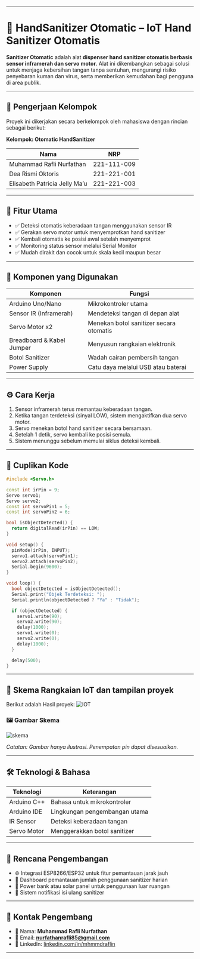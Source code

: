 
---

# 🧴 HandSanitizer Otomatic – IoT Hand Sanitizer Otomatis

**Sanitizer Otomatic** adalah alat **dispenser hand sanitizer otomatis berbasis sensor inframerah dan servo motor**. Alat ini dikembangkan sebagai solusi untuk menjaga kebersihan tangan tanpa sentuhan, mengurangi risiko penyebaran kuman dan virus, serta memberikan kemudahan bagi pengguna di area publik.

---

## 👥 Pengerjaan Kelompok

Proyek ini dikerjakan secara berkelompok oleh mahasiswa dengan rincian sebagai berikut:

**Kelompok: Otomatic HandSanitizer**

| Nama                          | NRP         |
| ----------------------------- | ----------- |
| Muhammad Rafli Nurfathan      | 221-111-009 |
| Dea Rismi Oktoris             | 221-221-001 |
| Elisabeth Patricia Jelly Ma’u | 221-221-003 |

---

## 🎯 Fitur Utama

* ✅ Deteksi otomatis keberadaan tangan menggunakan sensor IR
* ✅ Gerakan servo motor untuk menyemprotkan hand sanitizer
* ✅ Kembali otomatis ke posisi awal setelah menyemprot
* ✅ Monitoring status sensor melalui Serial Monitor
* ✅ Mudah dirakit dan cocok untuk skala kecil maupun besar

---

## 🔧 Komponen yang Digunakan

| Komponen                  | Fungsi                                  |
| ------------------------- | --------------------------------------- |
| Arduino Uno/Nano          | Mikrokontroler utama                    |
| Sensor IR (Inframerah)    | Mendeteksi tangan di depan alat         |
| Servo Motor x2            | Menekan botol sanitizer secara otomatis |
| Breadboard & Kabel Jumper | Menyusun rangkaian elektronik           |
| Botol Sanitizer           | Wadah cairan pembersih tangan           |
| Power Supply              | Catu daya melalui USB atau baterai      |

---

## ⚙️ Cara Kerja

1. Sensor inframerah terus memantau keberadaan tangan.
2. Ketika tangan terdeteksi (sinyal LOW), sistem mengaktifkan dua servo motor.
3. Servo menekan botol hand sanitizer secara bersamaan.
4. Setelah 1 detik, servo kembali ke posisi semula.
5. Sistem menunggu sebelum memulai siklus deteksi kembali.

---

## 📂 Cuplikan Kode

```cpp
#include <Servo.h>

const int irPin = 9;
Servo servo1;
Servo servo2;
const int servoPin1 = 5;
const int servoPin2 = 6;

bool isObjectDetected() {
  return digitalRead(irPin) == LOW;
}

void setup() {
  pinMode(irPin, INPUT);
  servo1.attach(servoPin1);
  servo2.attach(servoPin2);
  Serial.begin(9600);
}

void loop() {
  bool objectDetected = isObjectDetected();
  Serial.print("Objek Terdeteksi: ");
  Serial.println(objectDetected ? "Ya" : "Tidak");

  if (objectDetected) {
    servo1.write(90);
    servo2.write(90);
    delay(1000);
    servo1.write(0);
    servo2.write(0);
    delay(1000);
  }

  delay(500);
}
```

---

## 🔌 Skema Rangkaian IoT dan tampilan proyek

Berikut adalah Hasil proyek:
![IOT](https://github.com/user-attachments/assets/451e331d-f33c-4d7f-8032-bb99cb3660a9)

### 🖼️ Gambar Skema
![skema](https://github.com/user-attachments/assets/4a1e3a7e-38dd-4bdd-b0f9-a5b61aeec4b0)

*Catatan: Gambar hanya ilustrasi. Penempatan pin dapat disesuaikan.*

---

## 🛠 Teknologi & Bahasa

| Teknologi   | Keterangan                    |
| ----------- | ----------------------------- |
| Arduino C++ | Bahasa untuk mikrokontroler   |
| Arduino IDE | Lingkungan pengembangan utama |
| IR Sensor   | Deteksi keberadaan tangan     |
| Servo Motor | Menggerakkan botol sanitizer  |

---

## 🚀 Rencana Pengembangan

* 🌐 Integrasi ESP8266/ESP32 untuk fitur pemantauan jarak jauh
* 📱 Dashboard pemantauan jumlah penggunaan sanitizer harian
* 🔋 Power bank atau solar panel untuk penggunaan luar ruangan
* 🔔 Sistem notifikasi isi ulang sanitizer

---

## 📧 Kontak Pengembang

* 👤 Nama: **Muhammad Rafli Nurfathan**
* 📧 Email: **[nurfathanrafli85@gmail.com](mailto:nurfathanrafli85@gmail.com)**
* 🔗 LinkedIn: [linkedin.com/in/mhmmdraflin](https://www.linkedin.com/in/mhmmdraflin)

---
